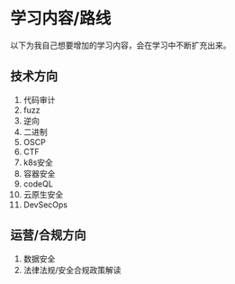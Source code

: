 # 学习内容/路线

以下为我自己想要增加的学习内容，会在学习中不断扩充出来。

## 技术方向

1. 代码审计
2. fuzz
3. 逆向
4. 二进制
5. OSCP
6. CTF
7. k8s安全
8. 容器安全
9. codeQL
10. 云原生安全
11. DevSecOps


## 运营/合规方向

1. 数据安全
2. 法律法规/安全合规政策解读
